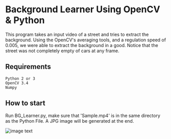 # Background Learner Using OpenCV & Python


This program takes an input video of a street and tries to extract the background. Using the OpenCV's averaging tools, and a regulation speed of 0.005, we were able to extract the background in a good. Notice that the street was not completely empty of cars at any frame.

## Requirements
`Python 2 or 3`\
`OpenCV 3.4`\
`Numpy`

## How to start
Run BG_Learner.py, make sure that 'Sample.mp4' is in the same directory as the Python File. A JPG image will be generated at the end.

![image text](https://github.com/engakob/OpenCV-Background-Extractor/blob/master/Media/FastGIF.gif)